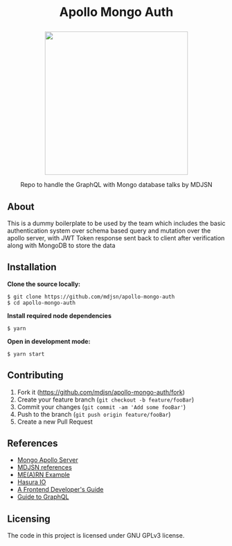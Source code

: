 # <p align="center"> Apollo Mongo Auth </p>

<p align="center">
    <a href="https://sunim.com.np" target="_blank"><img src="https://i.imgur.com/1NOhbk5.png" height="330"/></a>
</p>

<p align="center">Repo to handle the GraphQL with Mongo database talks by MDJSN</p>

## About

This is a dummy boilerplate to be used by the team which includes the basic authentication system over schema based query and mutation over the apollo server, with JWT Token response sent back to client after verification along with MongoDB to store the data

## Installation

**Clone the source locally:**

```
$ git clone https://github.com/mdjsn/apollo-mongo-auth
$ cd apollo-mongo-auth
```

**Install required node dependencies**

```
$ yarn
```

**Open in development mode:**

```
$ yarn start
```

## Contributing

1. Fork it (<https://github.com/mdjsn/apollo-mongo-auth/fork>)
2. Create your feature branch (`git checkout -b feature/fooBar`)
3. Commit your changes (`git commit -am 'Add some fooBar'`)
4. Push to the branch (`git push origin feature/fooBar`)
5. Create a new Pull Request

## References

- <a href="https://github.com/sumanchalki/mongo-apollo-server" target="_blank">Mongo Apollo Server</a>
- <a href="https://github.com/mdjsn/references" target="_blank">MDJSN references</a>
- <a href="https://github.com/Silksofthesoul/graphql-jwt-express-apollo-mongodb-example" target="_blank">ME(A)RN Example</a>
- <a href="https://learn.hasura.io/" target="_blank">Hasura IO</a>
- <a href="https://fluent-conf-apollo.surge.sh/#/" target="_blank">A Frontend Developer's Guide</a>
- <a href="https://github.com/peggyrayzis/guide-to-graphql" target="_blank">Guide to GraphQL</a>
  
## Licensing

The code in this project is licensed under GNU GPLv3 license.
